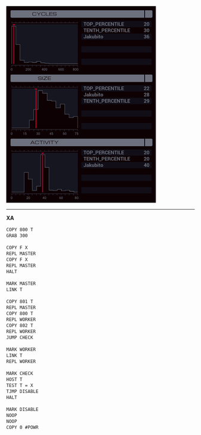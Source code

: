 <img src="histogram.png" width="400" />

---

**XA**

```
COPY 800 T
GRAB 300

COPY F X
REPL MASTER
COPY F X
REPL MASTER
HALT

MARK MASTER
LINK T

COPY 801 T
REPL MASTER
COPY 800 T
REPL WORKER
COPY 802 T
REPL WORKER
JUMP CHECK

MARK WORKER
LINK T
REPL WORKER

MARK CHECK
HOST T
TEST T = X
TJMP DISABLE
HALT

MARK DISABLE
NOOP
NOOP
COPY 0 #POWR
```
